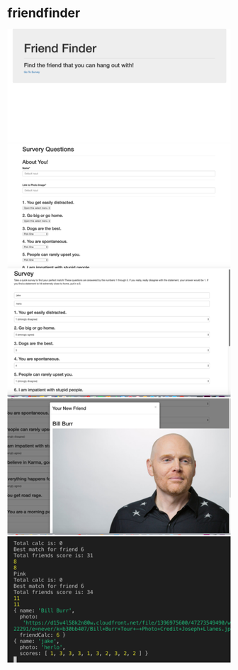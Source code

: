 # friendfinder
<img src = 'friendfinder_1.png'>

<img src = 'friendfinder_2.png'>
<img src = 'friendfinder_2b.png'>
<img src = 'friendfinder_3.png'>
<img src = 'friendfinder_5.png'>
